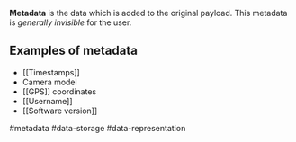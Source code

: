 **Metadata** is the data which is added to the original payload. This metadata is *generally invisible* for the user.
## Examples of metadata

- [[Timestamps]]
- Camera model
- [[GPS]] coordinates
- [[Username]]
- [[Software version]]

#metadata #data-storage #data-representation